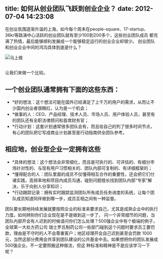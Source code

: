 title: 如何从创业团队飞跃到创业企业？
date: 2012-07-04 14:23:08
---

在创业氛围逐渐升温的上海，如今每个周末在people-square、17-startup、
36kr等路演中心活跃的创业团队就有至少100到200多个，这些创业团队成员
都充满了热情，最后能够顺利发展成一个能够稳定运行的创业企业却很少。
创业团队和创业企业中间的鸿沟具体到底是什么？

<img title="马上做" src="http://cache.gawkerassets.com/assets/images/9/2011/11/doit.jpg" />

##

让我们来做一个比较。
## 一个创业团队通常拥有下面的这些东西：
-	*好的想法：这个想法可能在国外已经满足了上千万的用户的需求，从而让不少国内创业者很眼红，认为是一个机会；
- 	*做事的人：CEO、产品经理、技术人员、市场人员、用户体验人员，甚至有的团队还有全职法律顾问和首席财务官；
- 	*行动计划：这套计划通常很多团队会有，而且给自己的列了很多时间节点，有心的团队把它写成商业计划甚至是行动指南供全团队参考。

## 相应地，创业型企业一定拥有这些
- 	*具体的想法：这个想法会非常细化，而且是可执行的、可评估的、有细分市场针对性的、与现有用户习惯相关的、团队内部可复制的、有详细框架的；
- 	*懂得配合的人：团队里面的成员不仅懂得相互合作的重要性，还会把它们付诸实践，高频率地和项目内成员沟通，碰到问题擅长找到团队内部“专家”解决，乐于向别人分享知识；
- 	*行动跟踪记录：拥有实时跟踪监测团队所有成员任务进度的系统，让每个团队成员知道同伴做到哪一步，成员互相之间有一种监督。

团队要长期地持续发展就要按照企业的标准来要求自己，尤其是成熟企业中的执行力度。如何辨别你们企业现在是不是做到这一步了，
问一个非常细节的问题，当团队内部开会有人迟到的时候请问你们怎么处理？500强企业中有个极端的例子，全球第一大处方药公司
瑞士罗氏制药公司一些部门碰到这个问题时要求员工要罚款，理由是不守时的人不会尊重客户；地区经理开会自己迟到甚至会罚款
1000元，当然这部分费用会共享到团队建设的公共基金中去。如果想把你的团队发展成500强企业，不一定要照搬这种做法，但这
种标准和精神是不是应该学习一下呢？
